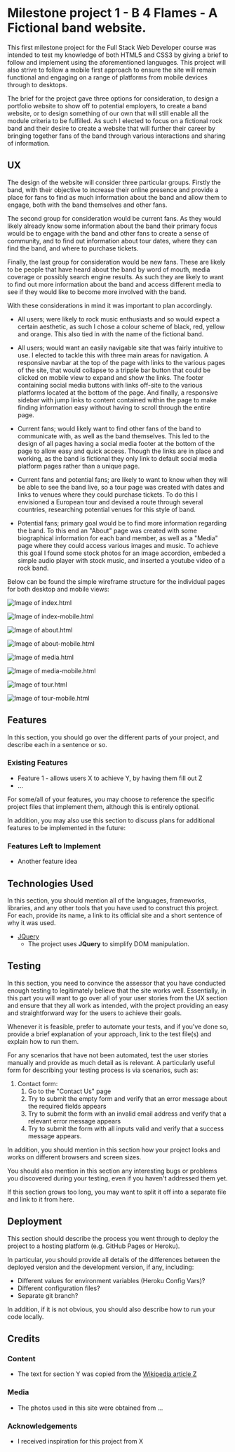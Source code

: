 # Milestone project 1 - B 4 Flames - A Fictional band website.

This first milestone project for the Full Stack Web Developer course was intended to test my knowledge of both HTML5 and CSS3 by giving a brief to follow and implement using the 
aforementioned languages. This project will also strive to follow a mobile first approach to ensure the site will remain functional and engaging on a range of platforms from mobile 
devices through to desktops. 

The brief for the project gave three options for consideration, to design a portfolio website to show off to potential employers, to create a band website, or to design something of 
our own that will still enable all the module criteria to be fulfilled. As such I elected to focus on a fictional rock band and their desire to create a website that will further their 
career by bringing together fans of the band through various interactions and sharing of information.
 
## UX
 
The design of the website will consider three particular groups. Firstly the band, with their objective to increase their online presence and provide a place for fans to find as 
much information about the band and allow them to engage, both with the band themselves and other fans. 

The second group for consideration would be current fans. As they would likely already know some information about the band their primary focus would be to engage with the band and 
other fans to create a sense of community, and to find out information about tour dates, where they can find the band, and where to purchase tickets.

Finally, the last group for consideration would be new fans. These are likely to be people that have heard about the band by word of mouth, media coverage or possibly search engine results. 
As such they are likely to want to find out more information about the band and access different media to see if they would like to become more involved with the band.

With these considerations in mind it was important to plan accordingly.

- All users; were likely to rock music enthusiasts and so would expect a certain aesthetic, as such I chose a colour scheme of black, red, yellow and orange. This also tied in with the
name of the fictional band.

- All users; would want an easily navigable site that was fairly intuitive to use. I elected to tackle this with three main areas for navigation. A responsive navbar at the top of the 
page with links to the various pages of the site, that would collapse to a tripple bar button that could be clicked on mobile view to expand and show the links. The footer containing 
social media buttons with links off-site to the various platforms located at the bottom of the page. And finally, a responsive sidebar with jump links to content contained within the 
page to make finding information easy without having to scroll through the entire page.

- Current fans; would likely want to find other fans of the band to communicate with, as well as the band themselves. This led to the design of all pages having a social media footer 
at the bottom of the page to allow easy and quick access. Though the links are in place and working, as the band is fictional they only link to default social media platform pages rather 
than a unique page.

- Current fans and potential fans; are likely to want to know when they will be able to see the band live, so a tour page was created with dates and links to venues where they could 
purchase tickets. To do this I envisioned a European tour and devised a route through several countries, researching potential venues for this style of band.

- Potential fans; primary goal would be to find more information regarding the band. To this end an "About" page was created with some biographical information for each band member, as 
well as a "Media" page where they could access various images and music. To achieve this goal I found some stock photos for an image accordion, embeded a simple audio player with stock 
music, and inserted a youtube video of a rock band.

Below can be found the simple wireframe structure for the individual pages for both desktop and mobile views:

![Image of index.html](assets/readme-images/index.png)

![Image of index-mobile.html](assets/readme-images/index-mobile.png)

![Image of about.html](assets/readme-images/about.png)

![Image of about-mobile.html](assets/readme-images/about-mobile.png)

![Image of media.html](assets/readme-images/media.png)

![Image of media-mobile.html](assets/readme-images/media-mobile.png)

![Image of tour.html](assets/readme-images/tour.png)

![Image of tour-mobile.html](assets/readme-images/tour-mobile.png)

## Features

In this section, you should go over the different parts of your project, and describe each in a sentence or so.
 
### Existing Features
- Feature 1 - allows users X to achieve Y, by having them fill out Z
- ...

For some/all of your features, you may choose to reference the specific project files that implement them, although this is entirely optional.

In addition, you may also use this section to discuss plans for additional features to be implemented in the future:

### Features Left to Implement
- Another feature idea

## Technologies Used

In this section, you should mention all of the languages, frameworks, libraries, and any other tools that you have used to construct this project. For each, provide its name, a link to its official site and a short sentence of why it was used.

- [JQuery](https://jquery.com)
    - The project uses **JQuery** to simplify DOM manipulation.


## Testing

In this section, you need to convince the assessor that you have conducted enough testing to legitimately believe that the site works well. Essentially, in this part you will want to go over all of your user stories from the UX section and ensure that they all work as intended, with the project providing an easy and straightforward way for the users to achieve their goals.

Whenever it is feasible, prefer to automate your tests, and if you've done so, provide a brief explanation of your approach, link to the test file(s) and explain how to run them.

For any scenarios that have not been automated, test the user stories manually and provide as much detail as is relevant. A particularly useful form for describing your testing process is via scenarios, such as:

1. Contact form:
    1. Go to the "Contact Us" page
    2. Try to submit the empty form and verify that an error message about the required fields appears
    3. Try to submit the form with an invalid email address and verify that a relevant error message appears
    4. Try to submit the form with all inputs valid and verify that a success message appears.

In addition, you should mention in this section how your project looks and works on different browsers and screen sizes.

You should also mention in this section any interesting bugs or problems you discovered during your testing, even if you haven't addressed them yet.

If this section grows too long, you may want to split it off into a separate file and link to it from here.

## Deployment

This section should describe the process you went through to deploy the project to a hosting platform (e.g. GitHub Pages or Heroku).

In particular, you should provide all details of the differences between the deployed version and the development version, if any, including:
- Different values for environment variables (Heroku Config Vars)?
- Different configuration files?
- Separate git branch?

In addition, if it is not obvious, you should also describe how to run your code locally.


## Credits

### Content
- The text for section Y was copied from the [Wikipedia article Z](https://en.wikipedia.org/wiki/Z)

### Media
- The photos used in this site were obtained from ...

### Acknowledgements

- I received inspiration for this project from X
